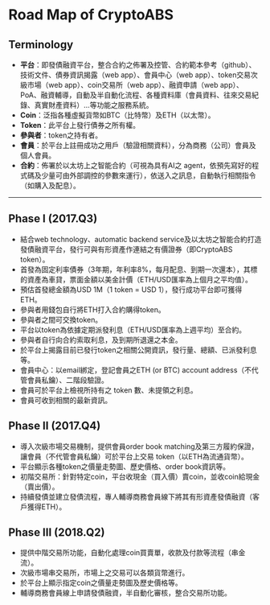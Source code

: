 # Road Map of CryptoABS

## Terminology

- **平台**：即發債融資平台，整合合約之佈署及控管、合約範本參考（github）、技術文件、債券資訊揭露（web app）、會員中心（web app）、token交易次級市場（web app）、coin交易所（web app）、融資申請（web app）、PoA、融資輔導，自動及半自動化流程、各種資料庫（會員資料、往來交易紀錄、真實財產資料）...等功能之服務系統。
- **Coin**：泛指各種虛擬貨幣如BTC（比特幣）及ETH（以太幣）。
- **Token**：此平台上發行債券之所有權。
- **參與者**：token之持有者。
- **會員**：於平台上註冊成功之用戶（驗證相關資料），分為商務（公司）會員及個人會員。
- **合約**：佈署於以太坊上之智能合約（可視為具有AI之 agent，依預先寫好的程式碼及少量可由外部調控的參數來運行），依送入之訊息，自動執行相關指令（如購入及配息）。

----

## Phase I (2017.Q3)

- 結合web technology、automatic backend service及以太坊之智能合約打造發債融資平台，發行可與有形資產作連結之有價證券（即CryptoABS token）。
- 首發為固定利率債券（3年期，年利率8%，每月配息、到期一次還本），其標的資產為車貸，票面金額以美金計價（ETH/USD匯率為上個月之平均值）。
- 預估首發總金額為USD 1M（1 token = USD 1），發行成功平台即可獲得ETH。
- 參與者用錢包自行將ETH打入合約購得token。
- 參與者之間可交換token。
- 平台以token為依據定期派發利息（ETH/USD匯率為上週平均）至合約。
- 參與者自行向合約索取利息，及到期所退還之本金。
- 於平台上揭露目前已發行token之相關公開資訊，發行量、總額、已派發利息等。
- 會員中心：以email綁定，登記會員之ETH (or BTC) account address（不代管會員私鑰）、二階段驗證。
- 會員可於平台上檢視所持有之 token 數、未提領之利息。
- 會員可收到相關的最新資訊。

## Phase II (2017.Q4)

- 導入次級市場交易機制，提供會員order book matching及第三方履約保證，讓會員（不代管會員私鑰）可於平台上交易 token（以ETH為流通貨幣）。
- 平台顯示各種token之價量走勢圖、歷史價格、order book資訊等。
- 初階交易所：針對特定coin，平台收現金（買入價）賣coin，並收coin給現金（賣出價）。
- 持續發債並建立發債流程，專人輔導商務會員線下將其有形資產發債融資（客戶獲得ETH）。

## Phase III (2018.Q2)

- 提供中階交易所功能，自動化處理coin買賣單，收款及付款等流程（串金流）。
- 次級市場串交易所，市場上之交易可以各類貨幣進行。
- 於平台上顯示指定coin之價量走勢圖及歷史價格等。
- 輔導商務會員線上申請發債融資，半自動化審核，整合交易所功能。


